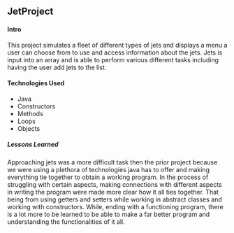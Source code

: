 ## JetProject

#### Intro

This project simulates a fleet of different types of jets and displays a menu a user can choose from to use and access information about the jets.  Jets is input into an array and is able to perform various different tasks including having the user add jets to the list.

#### Technologies Used

* Java
* Constructors
* Methods
* Loops
* Objects

##### Lessons Learned

Approaching jets was a more difficult task then the prior project because we were using a plethora of technologies java has to offer and making everything tie together to obtain a working program.  In the process of struggling with certain aspects, making connections with different aspects in writing the program were made more clear how it all ties together.  That being from using getters and setters while working in abstract classes and working with constructors.  While, ending with a functioning program, there is a lot more to be learned to be able to make a far better program and understanding the functionalities of it all.
